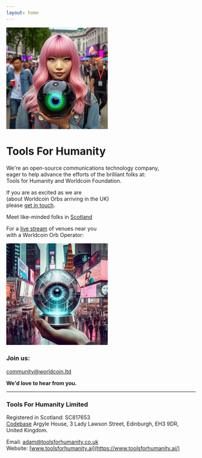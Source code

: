 ```yaml
---
layout: home
---
```


![LunaWithOrbInPicadilly](images/OrbPiccadilly3.jpeg)

# Tools For Humanity

We're an open-source communications technology company, <br>
eager to help advance the efforts of the brilliant folks at: <br>
Tools for Humanity and Worldcoin Foundation. <br>

If you are as excited as we are <br>
(about Worldcoin Orbs arriving in the UK) <br>
please [get in touch](founder@toolsforhumanity.ai). <br> 

Meet like-minded folks in [Scotland](edinburgh@worldcoin.training) <br>


For a [live stream](online@worldcoin.live) of venues near you <br>
with a Worldcoin Orb Operator: <br>

![OrbInTimesSquare](images/OrbTimesSquare.jpeg)

### Join us:  

[community@worldcoin.ltd](community@worldcoin.ltd) 

<!-- 
And, coming soon: "céad míle fáilte"  
greetings@worldcoin.irish
-->
**We'd love to hear from you.**
<br>

---
### Tools For Humanity Limited
Registered in Scotland: SC817653  
[Codebase](https://www.thisiscodebase.com/) Argyle House, 3 Lady Lawson Street, Edinburgh, EH3 9DR, United Kingdom.
<!-- ### Worldcoin Limited
Registered in Scotland: SC817653  
-->
Email: [adam@toolsforhumanity.co.uk](mailto:adam@toolsforhumanity.co.uk)  
Website: [www.toolsforhumanity.ai](https://www.toolsforhumanity.ai/) 
